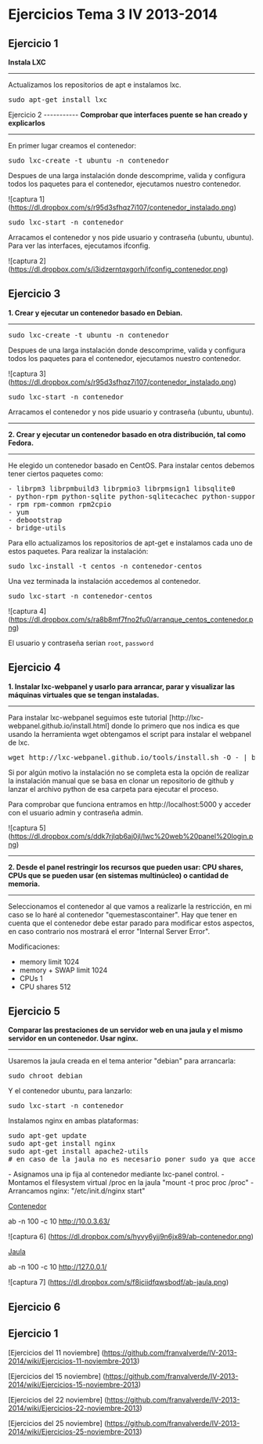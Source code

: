Ejercicios Tema 3 IV 2013-2014
==============================
Ejercicio 1
-----------
<strong>Instala LXC</strong>
<hr>
Actualizamos los repositorios de apt e instalamos lxc. 
<pre>
sudo apt-get install lxc
</pre>
Ejercicio 2
-----------
<strong>Comprobar que interfaces puente se han creado y explicarlos</strong>
<hr>
En primer lugar creamos el contenedor:
<pre>
sudo lxc-create -t ubuntu -n contenedor
</pre>
Despues de una larga instalación donde descomprime, valida y configura todos los paquetes para el contenedor, ejecutamos nuestro contenedor.

![captura 1] (https://dl.dropbox.com/s/r95d3sfhqz7i107/contenedor_instalado.png)

<pre>
sudo lxc-start -n contenedor
</pre>
Arracamos el contenedor y nos pide usuario y contraseña (ubuntu, ubuntu).
Para ver las interfaces, ejecutamos ifconfig.

![captura 2] (https://dl.dropbox.com/s/i3idzerntqxgorh/ifconfig_contenedor.png)

Ejercicio 3
-----------
<strong>1. Crear y ejecutar un contenedor basado en Debian.</strong>
<hr>
<pre>
sudo lxc-create -t ubuntu -n contenedor
</pre>
Despues de una larga instalación donde descomprime, valida y configura todos los paquetes para el contenedor, ejecutamos nuestro contenedor.

![captura 3] (https://dl.dropbox.com/s/r95d3sfhqz7i107/contenedor_instalado.png)

<pre>
sudo lxc-start -n contenedor
</pre>
Arracamos el contenedor y nos pide usuario y contraseña (ubuntu, ubuntu).

<hr>
<strong>2. Crear y ejecutar un contenedor basado en otra distribución, tal como Fedora.</strong>
<hr>

He elegido un contenedor basado en CentOS. Para instalar centos debemos tener ciertos paquetes como:
<pre>
- librpm3 librpmbuild3 librpmio3 librpmsign1 libsqlite0 
- python-rpm python-sqlite python-sqlitecachec python-support python-urlgrabber 
- rpm rpm-common rpm2cpio 
- yum 
- debootstrap 
- bridge-utils
</pre>
Para ello actualizamos los repositorios de apt-get e instalamos cada uno de estos paquetes.
Para realizar la instalación:
<pre>
sudo lxc-install -t centos -n contenedor-centos
</pre>
Una vez terminada la instalación accedemos al contenedor.
<pre>
sudo lxc-start -n contenedor-centos
</pre>

![captura 4] (https://dl.dropbox.com/s/ra8b8mf7fno2fu0/arranque_centos_contenedor.png)

El usuario y contraseña serian `root`, `password`


Ejercicio 4
-----------

<strong>1. Instalar lxc-webpanel y usarlo para arrancar, parar y visualizar las máquinas virtuales que se tengan instaladas.</strong>
<hr>
Para instalar lxc-webpanel seguimos este tutorial [http://lxc-webpanel.github.io/install.html] donde lo primero que nos indica es que usando la herramienta wget obtengamos el script para instalar el webpanel de lxc.
<pre>
wget http://lxc-webpanel.github.io/tools/install.sh -O - | bash
</pre>
Si por algún motivo la instalación no se completa esta la opción de realizar la instalación manual que se basa en clonar un repositorio de github y lanzar el archivo python de esa carpeta para ejecutar el proceso.

Para comprobar que funciona entramos en http://localhost:5000 y acceder con el usuario admin y contraseña admin.

![captura 5] (https://dl.dropbox.com/s/ddk7rjlqb6aj0jl/lwc%20web%20panel%20login.png)

<hr>
<strong>2. Desde el panel restringir los recursos que pueden usar: CPU shares, CPUs que se pueden usar (en sistemas multinúcleo) o cantidad de memoria.</strong>
<hr>

Seleccionamos el contenedor al que vamos a realizarle la restricción, en mi caso se lo haré al contenedor "quemestascontainer". Hay que tener en cuenta que el contenedor debe estar parado para modificar estos aspectos, en caso contrario nos mostrará el error "Internal Server Error".

Modificaciones: 
- memory limit 1024
- memory + SWAP limit 1024
- CPUs 1
- CPU shares 512

Ejercicio 5
-----------
<strong>Comparar las prestaciones de un servidor web en una jaula y el mismo servidor en un contenedor. Usar nginx.</strong>
<hr>
Usaremos la jaula creada en el tema anterior "debian" para arrancarla:
<pre>
sudo chroot debian
</pre>
Y el contenedor ubuntu, para lanzarlo:
<pre>
sudo lxc-start -n contenedor
</pre>
Instalamos nginx en ambas plataformas:
<pre>
sudo apt-get update
sudo apt-get install nginx
sudo apt-get install apache2-utils
# en caso de la jaula no es necesario poner sudo ya que accedemos como tal.
</pre>
- Asignamos una ip fija al contenedor mediante lxc-panel control.
- Montamos el filesystem virtual /proc en la jaula "mount -t proc proc /proc"
- Arrancamos nginx: "/etc/init.d/nginx start"

<u>Contenedor</u>

ab -n 100 -c 10 http://10.0.3.63/

![captura 6] (https://dl.dropbox.com/s/hyvy6yjj9n6jx89/ab-contenedor.png)

<u>Jaula</u>

ab -n 100 -c 10 http://127.0.0.1/

![captura 7] (https://dl.dropbox.com/s/f8iciidfqwsbodf/ab-jaula.png)

Ejercicio 6
-----------



Ejercicio 1
-----------


[Ejercicios del 11 noviembre] (https://github.com/franvalverde/IV-2013-2014/wiki/Ejercicios-11-noviembre-2013)

[Ejercicios del 15 noviembre] (https://github.com/franvalverde/IV-2013-2014/wiki/Ejercicios-15-noviembre-2013)

[Ejercicios del 22 noviembre] (https://github.com/franvalverde/IV-2013-2014/wiki/Ejercicios-22-noviembre-2013)

[Ejercicios del 25 noviembre] (https://github.com/franvalverde/IV-2013-2014/wiki/Ejercicios-25-noviembre-2013)
